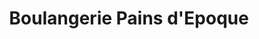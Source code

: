---
title: "Boulangerie Pains d'Epoque"
url: /labenne/boulangerie-pains-depoque/
shop: boulangerie
---